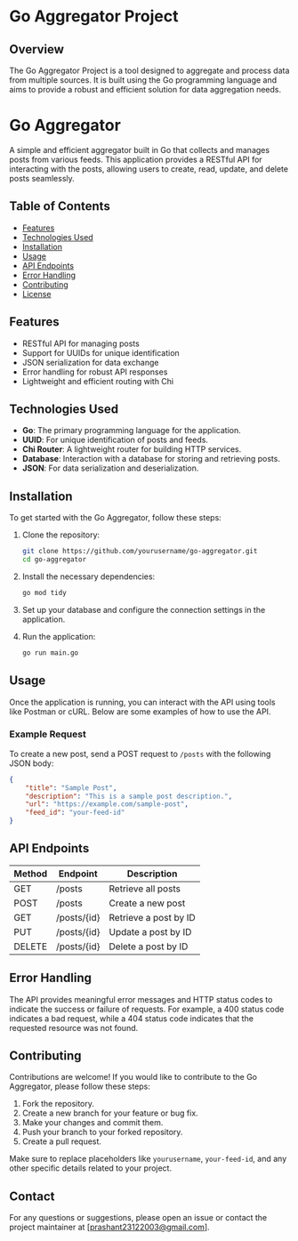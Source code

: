 # Go Aggregator Project

## Overview
The Go Aggregator Project is a tool designed to aggregate and process data from multiple sources. It is built using the Go programming language and aims to provide a robust and efficient solution for data aggregation needs.

# Go Aggregator

A simple and efficient aggregator built in Go that collects and manages posts from various feeds. This application provides a RESTful API for interacting with the posts, allowing users to create, read, update, and delete posts seamlessly.

## Table of Contents

- [Features](#features)
- [Technologies Used](#technologies-used)
- [Installation](#installation)
- [Usage](#usage)
- [API Endpoints](#api-endpoints)
- [Error Handling](#error-handling)
- [Contributing](#contributing)
- [License](#license)

## Features

- RESTful API for managing posts
- Support for UUIDs for unique identification
- JSON serialization for data exchange
- Error handling for robust API responses
- Lightweight and efficient routing with Chi

## Technologies Used

- **Go**: The primary programming language for the application.
- **UUID**: For unique identification of posts and feeds.
- **Chi Router**: A lightweight router for building HTTP services.
- **Database**: Interaction with a database for storing and retrieving posts.
- **JSON**: For data serialization and deserialization.

## Installation

To get started with the Go Aggregator, follow these steps:

1. Clone the repository:
   ```bash
   git clone https://github.com/yourusername/go-aggregator.git
   cd go-aggregator
   ```

2. Install the necessary dependencies:
   ```bash
   go mod tidy
   ```

3. Set up your database and configure the connection settings in the application.

4. Run the application:
   ```bash
   go run main.go
   ```

## Usage

Once the application is running, you can interact with the API using tools like Postman or cURL. Below are some examples of how to use the API.

### Example Request

To create a new post, send a POST request to `/posts` with the following JSON body:

```json
{
    "title": "Sample Post",
    "description": "This is a sample post description.",
    "url": "https://example.com/sample-post",
    "feed_id": "your-feed-id"
}
```

## API Endpoints

| Method | Endpoint        | Description                     |
|--------|------------------|---------------------------------|
| GET    | /posts           | Retrieve all posts              |
| POST   | /posts           | Create a new post               |
| GET    | /posts/{id}     | Retrieve a post by ID           |
| PUT    | /posts/{id}     | Update a post by ID             |
| DELETE | /posts/{id}     | Delete a post by ID             |

## Error Handling

The API provides meaningful error messages and HTTP status codes to indicate the success or failure of requests. For example, a 400 status code indicates a bad request, while a 404 status code indicates that the requested resource was not found.

## Contributing

Contributions are welcome! If you would like to contribute to the Go Aggregator, please follow these steps:

1. Fork the repository.
2. Create a new branch for your feature or bug fix.
3. Make your changes and commit them.
4. Push your branch to your forked repository.
5. Create a pull request.

Make sure to replace placeholders like `yourusername`, `your-feed-id`, and any other specific details related to your project.

## Contact
For any questions or suggestions, please open an issue or contact the project maintainer at [prashant23122003@gmail.com].